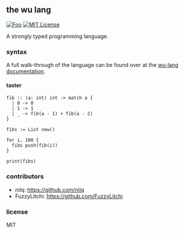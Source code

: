 ## the wu lang
[![Foo](https://user-images.githubusercontent.com/7288322/34429152-141689f8-ecb9-11e7-8003-b5a10a5fcb29.png)](https://discord.gg/qm92sPP)
[![MIT License](https://img.shields.io/badge/license-MIT-blue.svg)](https://github.com/wu-lang/wu/blob/master/LICENSE)

A strongly typed programming language.

### syntax

A full walk-through of the language can be found over at the [wu-lang documentation](https://wu-lang.github.io/wu.html).

#### taster

```=
fib :: (a: int) int -> match a {
  | 0 -> 0
  | 1 -> 1
  | _ -> fib(a - 1) + fib(a - 2)
}

fibs := List new()

for i, 100 {
  fibs push(fib(i))
}

print(fibs)
```

### contributors

- nilq: https://github.com/nilq
- FuzzyLitchi: https://github.com/FuzzyLitchi

### license
MIT